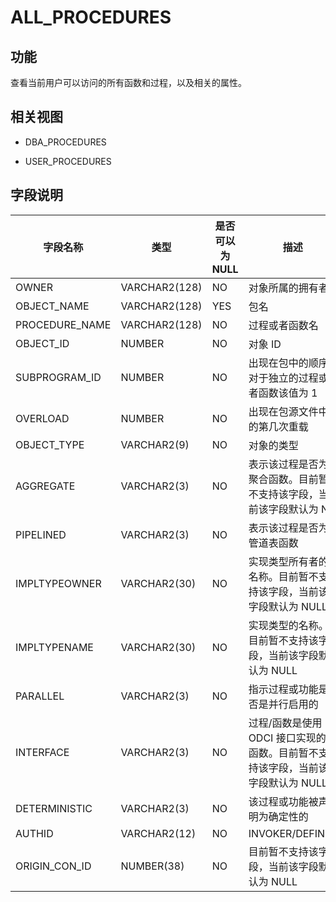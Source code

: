 ALL_PROCEDURES 
===================================



功能 
-----------

查看当前用户可以访问的所有函数和过程，以及相关的属性。

相关视图 
-------------

* DBA_PROCEDURES

  

* USER_PROCEDURES

  




字段说明 
-------------



|    **字段名称**    |    **类型**     | **是否可以为 NULL** |                     **描述**                     |
|----------------|---------------|----------------|------------------------------------------------|
| OWNER          | VARCHAR2(128) | NO             | 对象所属的拥有者                                       |
| OBJECT_NAME    | VARCHAR2(128) | YES            | 包名                                             |
| PROCEDURE_NAME | VARCHAR2(128) | NO             | 过程或者函数名                                        |
| OBJECT_ID      | NUMBER        | NO             | 对象 ID                                          |
| SUBPROGRAM_ID  | NUMBER        | NO             | 出现在包中的顺序, 对于独立的过程或者函数该值为 1                     |
| OVERLOAD       | NUMBER        | NO             | 出现在包源文件中的第几次重载                                 |
| OBJECT_TYPE    | VARCHAR2(9)   | NO             | 对象的类型                                          |
| AGGREGATE      | VARCHAR2(3)   | NO             | 表示该过程是否为聚合函数。目前暂不支持该字段，当前该字段默认为 NO             |
| PIPELINED      | VARCHAR2(3)   | NO             | 表示该过程是否为管道表函数                                  |
| IMPLTYPEOWNER  | VARCHAR2(30)  | NO             | 实现类型所有者的名称。目前暂不支持该字段，当前该字段默认为 NULL             |
| IMPLTYPENAME   | VARCHAR2(30)  | NO             | 实现类型的名称。目前暂不支持该字段，当前该字段默认为 NULL                |
| PARALLEL       | VARCHAR2(3)   | NO             | 指示过程或功能是否是并行启用的                                |
| INTERFACE      | VARCHAR2(3)   | NO             | 过程/函数是使用 ODCI 接口实现的表函数。目前暂不支持该字段，当前该字段默认为 NULL |
| DETERMINISTIC  | VARCHAR2(3)   | NO             | 该过程或功能被声明为确定性的                                 |
| AUTHID         | VARCHAR2(12)  | NO             | INVOKER/DEFINER                                |
| ORIGIN_CON_ID  | NUMBER(38)    | NO             | 目前暂不支持该字段，当前该字段默认为 NULL                        |



